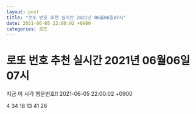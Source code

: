 ```yaml
---
layout: post
title: "로또 번호 추천 실시간 2021년 06월06일07시"
date: 2021-06-05 22:00:02 +0900
categories: 로또
---
```


# 로또 번호 추천 실시간 2021년 06월06일07시

지금 이 시각 행운번호!! 2021-06-05 22:00:02 +0900

 4  34  18  13  41  26 

